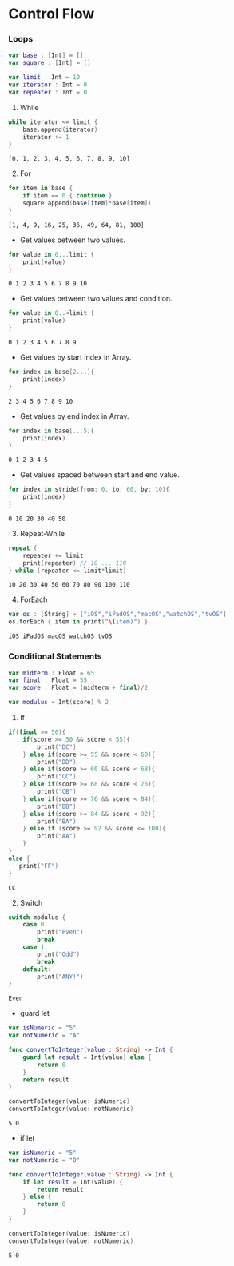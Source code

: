 # Control Flow

### Loops
```swift
var base : [Int] = []
var square : [Int] = []

var limit : Int = 10
var iterator : Int = 0
var repeater : Int = 0
```
1. While
```swift
while iterator <= limit {
    base.append(iterator)
    iterator += 1
}
```
```
[0, 1, 2, 3, 4, 5, 6, 7, 8, 9, 10]
```

2. For
```swift
for item in base {
    if item == 0 { continue }
    square.append(base[item]*base[item])
}
```
```
[1, 4, 9, 16, 25, 36, 49, 64, 81, 100]
```

- Get values between two values.
```swift
for value in 0...limit {
    print(value) 
}
```
```
0 1 2 3 4 5 6 7 8 9 10
```

- Get values between two values and condition.
```swift
for value in 0..<limit {
    print(value)
}
```
```
0 1 2 3 4 5 6 7 8 9
```

- Get values by start index in Array.
```swift
for index in base[2...]{
    print(index)
}
```
```
2 3 4 5 6 7 8 9 10
```

- Get values by end index in Array.
```swift
for index in base[...5]{
    print(index)
}
```
```
0 1 2 3 4 5
```
- Get values spaced between start and end value.
```swift
for index in stride(from: 0, to: 60, by: 10){
    print(index)
}
```
```
0 10 20 30 40 50
```

3. Repeat-While
```swift
repeat {
    repeater += limit
    print(repeater) // 10 ... 110
} while (repeater <= limit*limit)
```
```
10 20 30 40 50 60 70 80 90 100 110
```

4. ForEach
```swift
var os : [String] = ["iOS","iPadOS","macOS","watchOS","tvOS"]
os.forEach { item in print("\(item)") }
```
```
iOS iPadOS macOS watchOS tvOS
```

### Conditional Statements
```swift
var midterm : Float = 65
var final : Float = 55
var score : Float = (midterm + final)/2

var modulus = Int(score) % 2
```

1. If
```swift
if(final >= 50){
    if(score >= 50 && score < 55){
        print("DC")
    } else if(score >= 55 && score < 60){
        print("DD")
    } else if(score >= 60 && score < 68){
        print("CC")
    } else if(score >= 68 && score < 76){
        print("CB")
    } else if(score >= 76 && score < 84){
        print("BB")
    } else if(score >= 84 && score < 92){
        print("BA")
    } else if (score >= 92 && score <= 100){
        print("AA")
    }
}
else {
   print("FF")
}
```
```
CC
```

2. Switch
```swift
switch modulus {
    case 0:
        print("Even")
        break
    case 1:
        print("Odd")
        break
    default:
        print("ANY!")
}
```
```
Even
```
- guard let
```swift
var isNumeric = "5"
var notNumeric = "A"

func convertToInteger(value : String) -> Int {
    guard let result = Int(value) else {
        return 0
    }
    return result
}
```
```swift
convertToInteger(value: isNumeric)
convertToInteger(value: notNumeric)
```
```
5 0
```

- if let
```swift
var isNumeric = "5"
var notNumeric = "O"

func convertToInteger(value : String) -> Int {
    if let result = Int(value) {
        return result
    } else {
        return 0
    }
}
```
```swift
convertToInteger(value: isNumeric)
convertToInteger(value: notNumeric)
```
```
5 0
```
